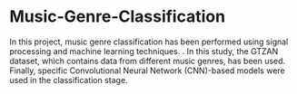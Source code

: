 # Music-Genre-Classification
In this project, music genre classification has  been performed using signal processing and machine learning techniques. . In this  study, the GTZAN dataset, which contains data from different  music genres, has been used.  Finally, specific Convolutional Neural Network  (CNN)-based models were used in the classification stage.
